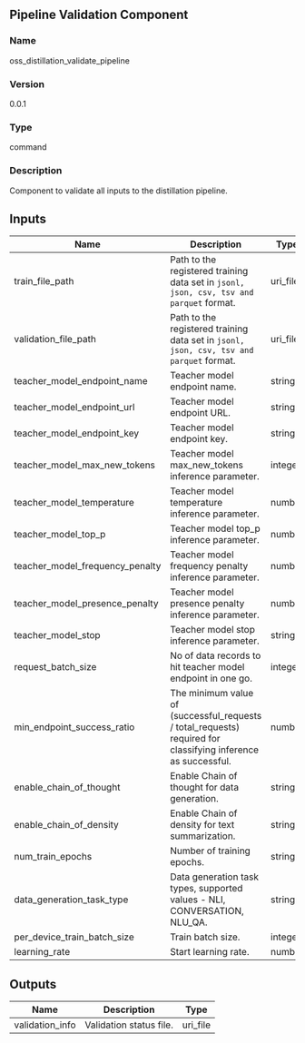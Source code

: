 ## Pipeline Validation Component

### Name

oss_distillation_validate_pipeline

### Version

0.0.1

### Type

command

### Description

Component to validate all inputs to the distillation pipeline.

## Inputs

| Name               | Description                                                                         | Type    | Optional |
|--------------------| ----------------------------------------------------------------------------------- | ------- | ------- | 
| train_file_path               | Path to the registered training data set in `jsonl, json, csv, tsv and parquet` format. | uri_file  |  True     | 
| validation_file_path          | Path to the registered training data set in `jsonl, json, csv, tsv and parquet` format. | uri_file | True
| teacher_model_endpoint_name | Teacher model endpoint name. | string | True
| teacher_model_endpoint_url  | Teacher model endpoint URL. | string | True
| teacher_model_endpoint_key  | Teacher model endpoint key. | string | True
| teacher_model_max_new_tokens | Teacher model max_new_tokens inference parameter. | integer | True
| teacher_model_temperature   | Teacher model temperature inference parameter. | number | True
| teacher_model_top_p          | Teacher model top_p inference parameter. | number    | True     |  |
| teacher_model_frequency_penalty  | Teacher model frequency penalty inference parameter.  | number | True  |
| teacher_model_presence_penalty | Teacher model presence penalty inference parameter. | number | True
| teacher_model_stop | Teacher model stop inference parameter. | string | True
| request_batch_size | No of data records to hit teacher model endpoint in one go. | integer | True
| min_endpoint_success_ratio | The minimum value of (successful_requests / total_requests) required for classifying inference as successful. | number | True
| enable_chain_of_thought | Enable Chain of thought for data generation. | string | True
| enable_chain_of_density | Enable Chain of density for text summarization. | string | True
| num_train_epochs | Number of training epochs. | string | True
| data_generation_task_type | Data generation task types, supported values - NLI, CONVERSATION, NLU_QA. | string | False
| per_device_train_batch_size | Train batch size. | integer | True
| learning_rate | Start learning rate. | number | True

## Outputs 

| Name                 | Description                                              | Type         |
| -------------------- | -------------------------------------------------------- | ------------ |
| validation_info | Validation status file. | uri_file |
